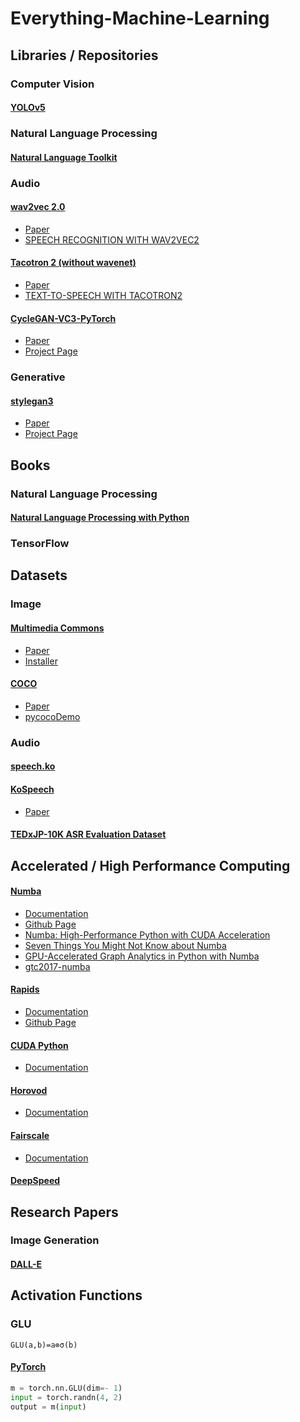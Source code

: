 # Everything-Machine-Learning

## Libraries / Repositories

### Computer Vision

#### [YOLOv5](https://github.com/ultralytics/yolov5)

### Natural Language Processing

#### [Natural Language Toolkit](https://www.nltk.org/index.html#)

### Audio

#### [wav2vec 2.0](https://github.com/facebookresearch/fairseq)
- [Paper](https://arxiv.org/abs/2006.11477)
- [SPEECH RECOGNITION WITH WAV2VEC2](https://pytorch.org/tutorials/intermediate/speech_recognition_pipeline_tutorial.html)

#### [Tacotron 2 (without wavenet)](https://github.com/NVIDIA/tacotron2)
- [Paper](https://arxiv.org/pdf/1712.05884.pdf)
- [TEXT-TO-SPEECH WITH TACOTRON2](https://pytorch.org/audio/stable/tutorials/tacotron2_pipeline_tutorial.html#sphx-glr-tutorials-tacotron2-pipeline-tutorial-py)

#### [CycleGAN-VC3-PyTorch](https://github.com/jackaduma/CycleGAN-VC3)
- [Paper](https://arxiv.org/abs/2010.11672)
- [Project Page](http://www.kecl.ntt.co.jp/people/kaneko.takuhiro/projects/cyclegan-vc3/index.html)

### Generative

#### [stylegan3](https://github.com/NVlabs/stylegan3)
- [Paper](https://arxiv.org/abs/2106.12423)
- [Project Page](https://nvlabs.github.io/stylegan3/)

## Books

### Natural Language Processing

#### [Natural Language Processing with Python](https://www.nltk.org/book/)

### TensorFlow

####


## Datasets

### Image

#### [Multimedia Commons](http://www.multimediacommons.org/) 
- [Paper](https://arxiv.org/abs/1503.01817)
- [Installer](https://pypi.org/project/yfcc100m/)

#### [COCO](https://cocodataset.org/#download)
- [Paper](https://arxiv.org/abs/1405.0312)
- [pycocoDemo](https://github.com/cocodataset/cocoapi/blob/master/PythonAPI/pycocoDemo.ipynb)

### Audio

#### [speech.ko](https://github.com/homink/speech.ko)

#### [KoSpeech](https://github.com/sooftware/kospeech)
- [Paper](https://www.sciencedirect.com/science/article/pii/S2665963821000026)

#### [TEDxJP-10K ASR Evaluation Dataset](https://github.com/laboroai/TEDxJP-10K)


## Accelerated / High Performance Computing

#### [Numba](https://numba.pydata.org/)
- [Documentation](https://numba.readthedocs.io/en/stable/index.html#)
- [Github Page](https://github.com/numba/numba/)
- [Numba: High-Performance Python with CUDA Acceleration](https://developer.nvidia.com/blog/numba-python-cuda-acceleration/)
- [Seven Things You Might Not Know about Numba](https://developer.nvidia.com/blog/seven-things-numba/)
- [GPU-Accelerated Graph Analytics in Python with Numba](https://developer.nvidia.com/blog/gpu-accelerated-graph-analytics-python-numba/)
- [gtc2017-numba](https://github.com/ContinuumIO/gtc2017-numba)

#### [Rapids](https://rapids.ai/)
- [Documentation](https://docs.rapids.ai/)
- [Github Page](https://github.com/rapidsai)

#### [CUDA Python](https://developer.nvidia.com/cuda-python#:~:text=CUDA%20Python%20provides%20uniform%20APIs%20and%20bindings%20for,from%20Preferred%20Networks%2C%20for%20GPU-accelerated%20computing%20with%20Python.)
- [Documentation](https://nvidia.github.io/cuda-python/overview.html)

#### [Horovod](https://github.com/horovod/horovod#install)
- [Documentation](https://horovod.readthedocs.io/en/stable/)

#### [Fairscale](https://github.com/facebookresearch/fairscale)
- [Documentation](https://fairscale.readthedocs.io/en/latest/)

#### [DeepSpeed](https://www.deepspeed.ai/)

## Research Papers

### Image Generation

#### [DALL-E](https://arxiv.org/abs/2102.12092)


## Activation Functions

### GLU
```
GLU(a,b)=a⊗σ(b)
```
#### [PyTorch](https://pytorch.org/docs/stable/generated/torch.nn.GLU.html)
```python
m = torch.nn.GLU(dim=- 1)
input = torch.randn(4, 2)
output = m(input)
```
